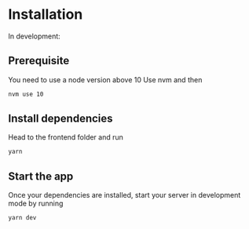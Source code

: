 # Installation

In development:

## Prerequisite

You need to use a node version above 10
Use nvm and then

```bash
nvm use 10
```

## Install dependencies

Head to the frontend folder and run

```bash
yarn
```

## Start the app

Once your dependencies are installed, start your server in development mode by running

```bash
yarn dev
```
